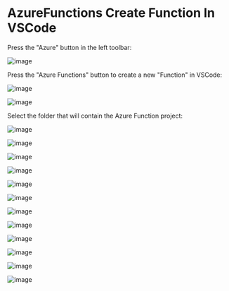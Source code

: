 # AzureFunctions Create Function In VSCode

Press the "Azure" button in the left toolbar:

![image](https://github.com/luiscoco/AzureFunctions_CreateFunctionInVSCode/assets/32194879/27162851-9437-484b-af30-09258d8f877e)

Press the "Azure Functions" button to create a new "Function" in VSCode:

![image](https://github.com/luiscoco/AzureFunctions_CreateFunctionInVSCode/assets/32194879/6cec63de-8ab6-4078-9cc5-d99d62a2a11d)

![image](https://github.com/luiscoco/AzureFunctions_CreateFunctionInVSCode/assets/32194879/2e161f1c-1634-48a2-bd73-7dc00c3d3dd2)

Select the folder that will contain the Azure Function project:

![image](https://github.com/luiscoco/AzureFunctions_CreateFunctionInVSCode/assets/32194879/77614227-9963-48ac-a75a-6e3f56785f52)

![image](https://github.com/luiscoco/AzureFunctions_CreateFunctionInVSCode/assets/32194879/4a99f68e-c32e-4423-a48c-5471fdfde022)

![image](https://github.com/luiscoco/AzureFunctions_CreateFunctionInVSCode/assets/32194879/8373193e-e33f-4604-a414-be88cd2873c9)

![image](https://github.com/luiscoco/AzureFunctions_CreateFunctionInVSCode/assets/32194879/83de5f25-81d9-4215-88d9-fff70d3bef78)

![image](https://github.com/luiscoco/AzureFunctions_CreateFunctionInVSCode/assets/32194879/952e4cf8-881f-4610-9d7e-824eeb3102ae)

![image](https://github.com/luiscoco/AzureFunctions_CreateFunctionInVSCode/assets/32194879/3e384db5-6c36-473c-89e6-2babe27f00cf)

![image](https://github.com/luiscoco/AzureFunctions_CreateFunctionInVSCode/assets/32194879/3e31bbed-83f5-4c4a-b322-299882a839f9)

![image](https://github.com/luiscoco/AzureFunctions_CreateFunctionInVSCode/assets/32194879/79b9114f-a418-4de7-835e-1e3e483e2a84)

![image](https://github.com/luiscoco/AzureFunctions_CreateFunctionInVSCode/assets/32194879/5d827390-bacb-4415-a2a0-bd809268376c)

![image](https://github.com/luiscoco/AzureFunctions_CreateFunctionInVSCode/assets/32194879/09daecca-66c4-45b5-8571-8f3eb828ca28)

![image](https://github.com/luiscoco/AzureFunctions_CreateFunctionInVSCode/assets/32194879/14fbca6d-0ed0-425f-8d77-6ec3fe2622d5)

![image](https://github.com/luiscoco/AzureFunctions_CreateFunctionInVSCode/assets/32194879/7c55b474-ee5d-4fb5-997d-4f06178ea220)






